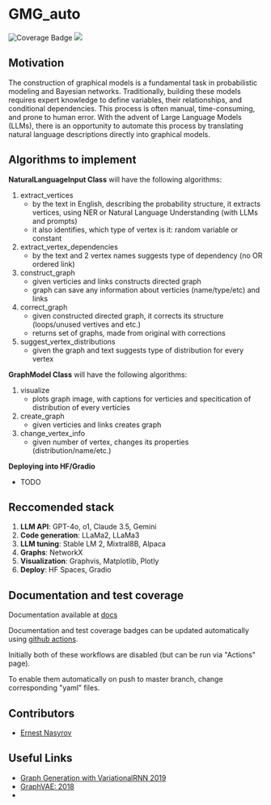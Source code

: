 # GMG_auto 
![Coverage Badge](https://intsystems.github.io/graphical-model-generation/coverage/coverage-badge.svg)
[<img src="https://img.shields.io/badge/github%20pages-121013?style=for-the-badge&logo=github&logoColor=white">](https://intsystems.github.io/SoftwareTemplate-simplified)

## Motivation
The construction of graphical models is a fundamental task in probabilistic modeling and Bayesian networks. Traditionally, building these models requires expert knowledge to define variables, their relationships, and conditional dependencies. This process is often manual, time-consuming, and prone to human error. With the advent of Large Language Models (LLMs), there is an opportunity to automate this process by translating natural language descriptions directly into graphical models.

## Algorithms to implement
**NaturalLanguageInput Class** will have the following algorithms:
1. extract_vertices
   - by the text in English, describing the probability structure, it extracts vertices, using NER or Natural Language Understanding (with LLMs and prompts)
   - it also identifies, which type of vertex is it: random variable or constant
2. extract_vertex_dependencies
   - by the text and 2 vertex names suggests type of dependency (no OR ordered link)
3. construct_graph
   - given verticies and links constructs directed graph
   - graph can save any information about verticies (name/type/etc) and links
4. correct_graph
   - given constructed directed graph, it corrects its structure (loops/unused vertives and etc.)
   - returns set of graphs, made from original with corrections
5. suggest_vertex_distributions
   - given the graph and text suggests type of distribution for every vertex
  
**GraphModel Class** will have the following algorithms:
1. visualize
   - plots graph image, with captions for verticies and specitication of distribution of every verticies
2. create_graph
   - given verticies and links creates graph
3. change_vertex_info
   - given number of vertex, changes its properties (distribution/name/etc.)

**Deploying into HF/Gradio**
- TODO

## Reccomended stack
1. **LLM API**: GPT-4o, o1, Claude 3.5, Gemini
2. **Code generation**: LLaMa2, LLaMa3
3. **LLM tuning**: Stable LM 2, Mixtral8B, Alpaca
4. **Graphs**: NetworkX
5. **Visualization**: Graphvis, Matplotlib, Plotly
6. **Deploy**: HF Spaces, Gradio


## Documentation and test coverage

Documentation available at [docs](https://intsystems.github.io/graphical-model-generation/)

Documentation and test coverage badges can be updated automatically using [github actions](.github/workflows).

Initially both of these workflows are disabled (but can be run via "Actions" page).

To enable them automatically on push to master branch, change corresponding "yaml" files.

## Contributors
- [Ernest Nasyrov](https://github.com/2001092236)
## Useful Links
- [Graph Generation with VariationalRNN 2019](https://arxiv.org/pdf/1910.01743) 
- [GraphVAE: 2018](https://arxiv.org/abs/1802.03480)
- 
